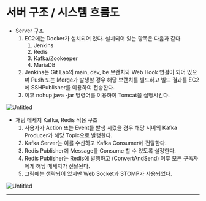 # 서버 구조 / 시스템 흐름도

- Server 구조
  1. EC2에는 Docker가 설치되어 있다. 설치되어 있는 항목은 다음과 같다.
     1. Jenkins
     2. Redis
     3. Kafka/Zookeeper
     4. MariaDB
  2. Jenkins는 Git Lab의 main, dev, be 브랜치와 Web Hook 연결이 되어 있으며 Push 또는 Merge가 발생할 경우 해당 브랜치를 빌드하고 빌드 결과를 EC2에 SSHPublisher를 이용하여 전송한다.
  3. 이후 nohup java -jar 명령어를 이용하여 Tomcat을 실행시킨다.

![Untitled](%E1%84%91%E1%85%A9%E1%84%90%E1%85%B3%20%E1%84%91%E1%85%A9%E1%84%8B%E1%85%AF%E1%84%83%E1%85%B5%E1%86%BC%20%E1%84%86%E1%85%AE%E1%86%AB%E1%84%89%E1%85%A5%20679facfd3da44114b154abe810a3d6b0/Untitled%202.png)

- 채팅 메세지 Kafka, Redis 적용 구조
  1. 사용자가 Action 또는 Event를 발생 시켰을 경우 해당 서버의 Kafka Producer가 해당 Topic으로 발행한다.
  2. Kafka Server는 이를 수신하고 Kafka Consumer에 전달한다.
  3. Redis Publisher에 Message를 Consume 할 수 있도록 설정한다.
  4. Redis Publisher는 Redis에 발행하고 (ConvertAndSend) 이후 모든 구독자에게 해당 메세지가 전달된다.
  5. 그림에는 생략되어 있지만 Web Socket과 STOMP가 사용되었다.

![Untitled](%E1%84%91%E1%85%A9%E1%84%90%E1%85%B3%20%E1%84%91%E1%85%A9%E1%84%8B%E1%85%AF%E1%84%83%E1%85%B5%E1%86%BC%20%E1%84%86%E1%85%AE%E1%86%AB%E1%84%89%E1%85%A5%20679facfd3da44114b154abe810a3d6b0/Untitled%203.png)

---
